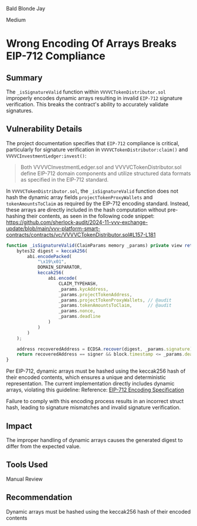 Bald Blonde Jay

Medium

# Wrong Encoding Of Arrays Breaks EIP-712 Compliance

## Summary
The `_isSignatureValid` function within `VVVVCTokenDistributor.sol` improperly encodes dynamic arrays resulting in invalid `EIP-712` signature verification. This breaks the contract's ability to accurately validate signatures.

## Vulnerability Details
The project documentation specifies that `EIP-712` compliance is critical, particularly for signature verification in `VVVVCTokenDistributor:claim()` and `VVVVCInvestmentLedger:invest()`:
> Both VVVVCInvestmentLedger.sol and VVVVCTokenDistributor.sol define EIP-712 domain components and utilize structured data formats as specified in the EIP-712 standard.

In `VVVVCTokenDistributor.sol`, the `_isSignatureValid` function does not hash the dynamic array fields `projectTokenProxyWallets` and `tokenAmountsToClaim` as required by the EIP-712 encoding standard. Instead, these arrays are directly included in the hash computation without pre-hashing their contents, as seen in the following code snippet:
https://github.com/sherlock-audit/2024-11-vvv-exchange-update/blob/main/vvv-platform-smart-contracts/contracts/vc/VVVVCTokenDistributor.sol#L157-L181

```js
function _isSignatureValid(ClaimParams memory _params) private view returns (bool) {
    bytes32 digest = keccak256(
        abi.encodePacked(
            "\x19\x01",
            DOMAIN_SEPARATOR,
            keccak256(
                abi.encode(
                    CLAIM_TYPEHASH,
                    _params.kycAddress,
                    _params.projectTokenAddress,
                    _params.projectTokenProxyWallets, // @audit
                    _params.tokenAmountsToClaim,      // @audit
                    _params.nonce,
                    _params.deadline
                )
            )
        )
    );

    address recoveredAddress = ECDSA.recover(digest, _params.signature);
    return recoveredAddress == signer && block.timestamp <= _params.deadline;
}
```
Per EIP-712, dynamic arrays must be hashed using the keccak256 hash of their encoded contents, which ensures a unique and deterministic representation. The current implementation directly includes dynamic arrays, violating this guideline:
Reference: [EIP-712 Encoding Specification](https://eips.ethereum.org/EIPS/eip-712#definition-of-encodedata)

Failure to comply with this encoding process results in an incorrect struct hash, leading to signature mismatches and invalid signature verification.

## Impact

The improper handling of dynamic arrays causes the generated digest to differ from the expected value.

## Tools Used
Manual Review

## Recommendation

Dynamic arrays must be hashed using the keccak256 hash of their encoded contents